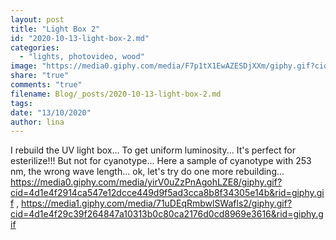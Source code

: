 ```yaml
---
layout: post
title: "Light Box 2"
id: "2020-10-13-light-box-2.md"
categories:
  - "lights, photovideo, wood"
image: "https://media0.giphy.com/media/F7p1tX1EwAZESDjXXm/giphy.gif?cid=4d1e4f29d6e50d53b3db0137d1e17b6bb299806a52433bfe&rid=giphy.gif"
share: "true"
comments: "true"
filename: Blog/_posts/2020-10-13-light-box-2.md
tags: 
date: "13/10/2020"
author: lina
---
```


I rebuild the UV light box... To get uniform luminosity... It's perfect for esterilize!!! But not for cyanotype... Here a sample of cyanotype with 253 nm, the wrong wave length... ok, let's try do one more rebuilding...
https://media0.giphy.com/media/yirV0uZzPnAgohLZE8/giphy.gif?cid=4d1e4f2914ca547e12dcce449d9f5ad3cca8b8f34305e14b&rid=giphy.gif , https://media1.giphy.com/media/71uDEqRmbwlSWafls2/giphy.gif?cid=4d1e4f29c39f264847a10313b0c80ca2176d0cd8969e3616&rid=giphy.gif